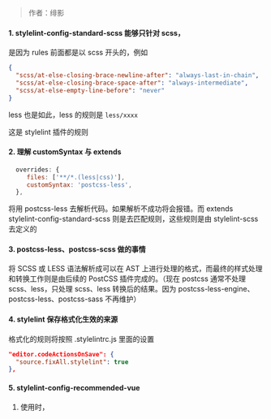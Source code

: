 > 作者：绯影

#### 1. stylelint-config-standard-scss 能够只针对 scss，

是因为 rules 前面都是以 scss 开头的，例如

```json
{
  "scss/at-else-closing-brace-newline-after": "always-last-in-chain",
  "scss/at-else-closing-brace-space-after": "always-intermediate",
  "scss/at-else-empty-line-before": "never"
}
```

less 也是如此，less 的规则是 `less/xxxx`

这是 stylelint 插件的规则

#### 2. 理解 customSyntax 与 extends

```js
  overrides: {
     files: ['**/*.(less|css)'],
     customSyntax: 'postcss-less',
  },
```

将用 postcss-less 去解析代码。如果解析不成功将会报错。而 extends stylelint-config-standard-scss 则是去匹配规则，这些规则是由 stylelint-scss 去定义的

#### 3. postcss-less、postcss-scss 做的事情

将 SCSS 或 LESS 语法解析成可以在 AST 上进行处理的格式，而最终的样式处理和转换工作则是由后续的 PostCSS 插件完成的。（现在 postcss 通常不处理 scss、less，只处理 scss、less 转换后的结果。因为 postcss-less-engine、postcss-less、postcss-sass 不再维护）

#### 4. stylelint 保存格式化生效的来源

格式化的规则将按照 .stylelintrc.js 里面的设置

```json
"editor.codeActionsOnSave": {
  "source.fixAll.stylelint": true
},
```

#### 5. stylelint-config-recommended-vue

1. 使用时，<style>里面的 `.xxx` 会报错，所以最好不好使用，对 `stylelint-config-recommended` 进行扩展，捆绑 `postss-html` 自定义语法并对其进行配置，那么 `overrides` 里面的 `postcss-html` 就只需要设置 `html` 文件

```js
overrides: [
// 扫描 html文案件中的<style>标签内的样式
  {
    files: ['**/*.(html)'],
    customSyntax: 'postcss-html',
  },
],
```

2. 如果没有使用 `stylelint-config-recommended-vue`，那么 `overrides` 的 `postcss-html` 就要同时对 `html`、`vue` 进行设置

```js
overrides: [
// 扫描 html文案件中的<style>标签内的样式
  {
    files: ['**/*.(html|vue)'],
    customSyntax: 'postcss-html',
  },
],
```

#### 6. stylelint-config-prettier

关闭所有不必要的或可能与 `Prettier` 冲突的规则。这可以让你使用你最喜欢的可共享配置，而不会让它的风格选择妨碍你使用 `Prettier`。

#### 7. 使用时的一些报错的情况

1. 如果 `vue` 的`style` 里面使用 `scss`，报 `TypeError: opts.node.rangeBy is not a function` ，此时安装 `postcss-scss` 依赖
